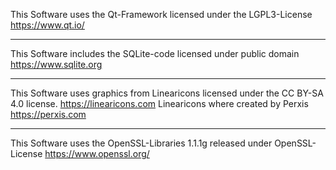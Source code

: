 This Software uses the Qt-Framework licensed under the LGPL3-License 
https://www.qt.io/

-------

This Software includes the SQLite-code licensed under public domain 
https://www.sqlite.org

-------

This Software uses graphics from Linearicons licensed under the CC BY-SA 4.0 license.
https://linearicons.com 
Linearicons where created by Perxis https://perxis.com

-------

This Software uses the OpenSSL-Libraries 1.1.1g released under OpenSSL-License
https://www.openssl.org/ 

